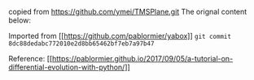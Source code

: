 copied from https://github.com/ymei/TMSPlane.git
The orignal content below:

Imported from [[https://github.com/pablormier/yabox]]
```git commit 8dc88dedabc772010e2d8bb65462bf7eb7a97b47```

Reference: [[https://pablormier.github.io/2017/09/05/a-tutorial-on-differential-evolution-with-python/]]
